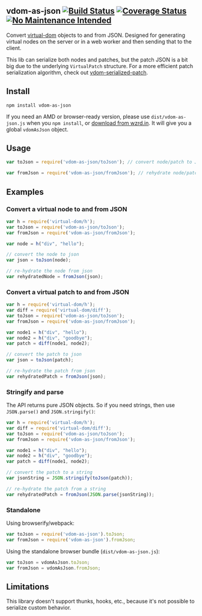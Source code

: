 vdom-as-json [![Build Status](https://travis-ci.org/nolanlawson/vdom-as-json.svg)](https://travis-ci.org/nolanlawson/vdom-as-json) [![Coverage Status](https://coveralls.io/repos/nolanlawson/vdom-as-json/badge.svg?branch=master&service=github)](https://coveralls.io/github/nolanlawson/vdom-as-json?branch=master) [![No Maintenance Intended](http://unmaintained.tech/badge.svg)](http://unmaintained.tech/)
----

Convert [virtual-dom](https://github.com/Matt-Esch/virtual-dom) objects to and from JSON. Designed for generating virtual nodes on the server or in a web worker and then sending that to the client.

This lib can serialize both nodes and patches, but the patch JSON is a bit big due to the underlying `VirtualPatch` structure. For a more efficient patch serialization algorithm, check out [vdom-serialized-patch](https://github.com/nolanlawson/vdom-serialized-patch).

Install
---

```
npm install vdom-as-json
```

If you need an AMD or browser-ready version, please use `dist/vdom-as-json.js` when you `npm install`, or [download from wzrd.in](https://wzrd.in/standalone/vdom-as-json@latest). It will give you a global `vdomAsJson` object.

Usage
---

```js
var toJson = require('vdom-as-json/toJson'); // convert node/patch to JSON

var fromJson = require('vdom-as-json/fromJson'); // rehydrate node/patch from JSON
```

Examples
---

### Convert a virtual node to and from JSON

```js
var h = require('virtual-dom/h');
var toJson = require('vdom-as-json/toJson');
var fromJson = require('vdom-as-json/fromJson');

var node = h("div", "hello");

// convert the node to json
var json = toJson(node);

// re-hydrate the node from json
var rehydratedNode = fromJson(json);
```

### Convert a virtual patch to and from JSON

```js
var h = require('virtual-dom/h');
var diff = require('virtual-dom/diff');
var toJson = require('vdom-as-json/toJson');
var fromJson = require('vdom-as-json/fromJson');

var node1 = h("div", "hello");
var node2 = h("div", "goodbye");
var patch = diff(node1, node2);

// convert the patch to json
var json = toJson(patch);

// re-hydrate the patch from json
var rehydratedPatch = fromJson(json);
```


### Stringify and parse

The API returns pure JSON objects. So if you need strings, then use `JSON.parse()` and `JSON.stringify()`:

```js
var h = require('virtual-dom/h');
var diff = require('virtual-dom/diff');
var toJson = require('vdom-as-json/toJson');
var fromJson = require('vdom-as-json/fromJson');

var node1 = h("div", "hello");
var node2 = h("div", "goodbye");
var patch = diff(node1, node2);

// convert the patch to a string
var jsonString = JSON.stringify(toJson(patch));

// re-hydrate the patch from a string
var rehydratedPatch = fromJson(JSON.parse(jsonString));
```


### Standalone

Using browserify/webpack:

```js
var toJson = require('vdom-as-json').toJson;
var fromJson = require('vdom-as-json').fromJson;
```

Using the standalone browser bundle (`dist/vdom-as-json.js`):

```js
var toJson = vdomAsJson.toJson;
var fromJson = vdomAsJson.fromJson;
```

Limitations
----

This library doesn't support thunks, hooks, etc., because it's not possible to serialize custom behavior.
